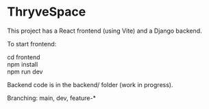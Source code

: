 # ThryveSpace
This project has a React frontend (using Vite) and a Django backend.

To start frontend:

cd frontend  
npm install  
npm run dev

Backend code is in the backend/ folder (work in progress).

Branching: main, dev, feature-*
